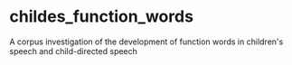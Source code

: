 # childes_function_words
A corpus investigation of the development of function words in children's speech and child-directed speech
